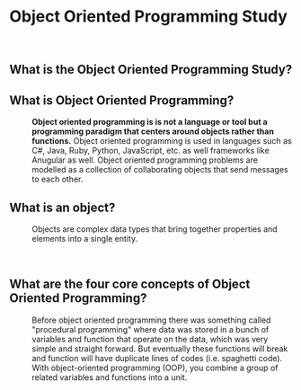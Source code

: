 # Object Oriented Programming Study

<br>

## What is the Object Oriented Programming Study?




## What is Object Oriented Programming?
<dl>
<dd>

**Object oriented programming is is not a language or tool but a programming paradigm that centers around objects rather than functions.** Object oriented programming is used in languages such as C#, Java, Ruby, Python, JavaScript, etc. as well frameworks like Anugular as well. Object oriented programming problems are modelled as a collection of collaborating objects that send messages to each other. 

</dd>
</dl>

## What is an object?
<dl>
<dd>

Objects are complex data types that bring together properties and elements into a single entity.

</dd>
</dl>

<br>

## What are the four core concepts of Object Oriented Programming?
<dl>
<dd>

Before object oriented programming there was something called "procedural programming" where data was stored in a bunch of variables and function that operate on the data, which was very simple and straight forward. But eventually these functions will break and function will have duplicate lines of codes (i.e. spaghetti code). With object-oriented programming (OOP), you combine a group of related variables and functions into a unit.

</dd>
</dl>

